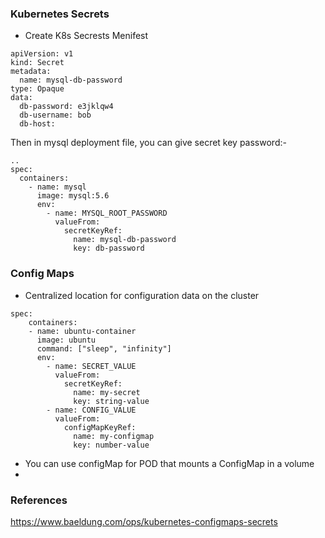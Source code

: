 ### Kubernetes Secrets

* Create K8s Secrests Menifest

```
apiVersion: v1
kind: Secret
metadata:
  name: mysql-db-password
type: Opaque
data:
  db-password: e3jklqw4
  db-username: bob
  db-host: 
```

Then in mysql deployment file, you can give secret key password:-

```
..
spec:
  containers:
    - name: mysql
      image: mysql:5.6
      env:
        - name: MYSQL_ROOT_PASSWORD
          valueFrom:
            secretKeyRef:
              name: mysql-db-password
              key: db-password
```


### Config Maps
* Centralized location for configuration data on the cluster

```
spec:
    containers:
    - name: ubuntu-container
      image: ubuntu
      command: ["sleep", "infinity"]
      env:
        - name: SECRET_VALUE
          valueFrom:
            secretKeyRef:
              name: my-secret
              key: string-value
        - name: CONFIG_VALUE
          valueFrom:
            configMapKeyRef:
              name: my-configmap
              key: number-value
```

* You can use configMap for POD that mounts a ConfigMap in a volume
* 

### References
https://www.baeldung.com/ops/kubernetes-configmaps-secrets
